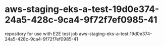 # aws-staging-eks-a-test-19d0e374-24a5-428c-9ca4-9f72f7ef0985-41
repository for use with E2E test job aws-staging-eks-a-test:19d0e374-24a5-428c-9ca4-9f72f7ef0985-41
